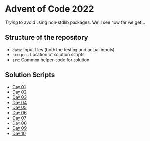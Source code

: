 # Advent of Code 2022

_Trying_ to avoid using non-stdlib packages. We'll see how far we get...

## Structure of the repository

- `data`: Input files (both the testing and actual inputs)
- `scripts`: Location of solution scripts
- `src`: Common helper-code for solution

## Solution Scripts

- [Day 01](./scripts/day01.jl)
- [Day 02](./scripts/day02.jl)
- [Day 03](./scripts/day03.jl)
- [Day 04](./scripts/day04.jl)
- [Day 05](./scripts/day05.jl)
- [Day 06](./scripts/day06.jl)
- [Day 07](./scripts/day07.jl)
- [Day 08](./scripts/day08.jl)
- [Day 09](./scripts/day09.jl)
- [Day 10](./scripts/day10.jl)